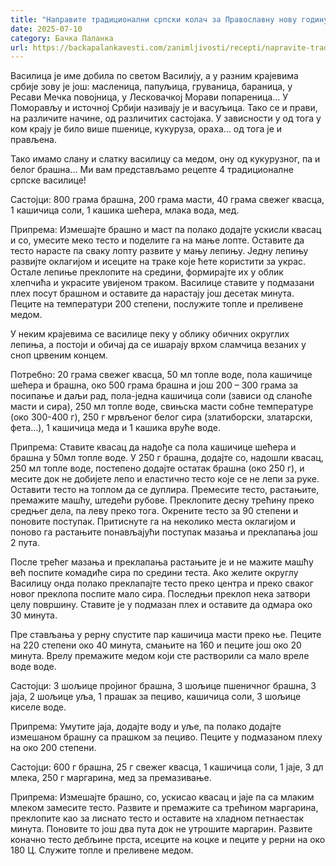```yaml
---
title: "Направите традиционални српски колач за Православну нову годину"
date: 2025-07-10
category: Бачка Паланка
url: https://backapalankavesti.com/zanimljivosti/recepti/napravite-tradicionalni-srpski-kolac-za-pravoslavnu-novu-godinu2/
---
```


Василица је име добила по светом Василију, а у разним крајевима србије зову је још: масленица, папуљица, груваница, бараница, у Ресави Мечка повојница, у Лесковачкој Морави попареница… У Поморављу и источној Србији називају је и васуљица. Тако се и прави, на различите начине, од различитих састојака. У зависности у од тога у ком крају је било више пшенице, кукуруза, ораха… од тога је и прављена.

Тако имамо слану и слатку василицу са медом, ону од кукурузног, па и белог брашна… Ми вам представљамо рецепте 4 традиционалне српске василице!

Састојци: 800 грама брашна, 200 грама масти, 40 грама свежег квасца, 1 кашичица соли, 1 кашика шећера, млака вода, мед.

Припрема: Измешајте брашно и маст па полако додајте ускисли квасац и со, умесите меко тесто и поделите га на мање лопте. Оставите да тесто нарасте па сваку лопту развите у мању лепињу. Једну лепињу развијте оклагијом и исеците на траке које ћете користити за украс. Остале лепиње преклопите на средини, формирајте их у облик хлепчића и украсите увијеном траком. Василице ставите у подмазани плех посут брашном и оставите да нарастају још десетак минута. Пеците на температури 200 степени, послужите топле и преливене медом.

У неким крајевима се василице пеку у облику обичних округлих лепиња, а постоји и обичај да се ишарају врхом сламчица везаних у сноп црвеним концем.

Потребно: 20 грама свежег квасца, 50 мл топле воде, пола кашичице шећера и брашна, око 500 грама брашна и још 200 – 300 грама за посипање и даљи рад, пола-једна кашичица соли (зависи од сланоће масти и сира), 250 мл топле воде, свињска масти собне температуре (око 300-400 г), 250 г мрвљеног белог сира (златиборски, златарски, фета…), 1 кашичица меда и 1 кашика вруће воде.

Припрема: Ставите квасац да надође са пола кашичице шећера и брашна у 50мл топле воде. У 250 г брашна, додајте со, надошли квасац, 250 мл топле воде, постепено додајте остатак брашна (око 250 г), и месите док не добијете лепо и еластично тесто које се не лепи за руке. Оставити тесто на топлом да се дуплира. Премесите тесто, растањите, премажите машћу, штедећи рубове. Преклопите десну трећину преко средњег дела, па леву преко тога. Окрените тесто за 90 степени и поновите поступак. Притиснуте га на неколико места оклагијом и поново га растањите понављајући поступак мазања и преклапања још 2 пута.

После трећег мазања и преклапања растањите је и не мажите машћу већ поспите комадиће сира по средини теста. Ако желите округлу Василицу онда полако преклапајте тесто преко центра и преко сваког новог преклопа поспите мало сира. Последњи преклоп нека затвори целу површину. Ставите је у подмазан плех и оставите да одмара око 30 минута.

Пре стављања у рерну спустите пар кашичица масти преко ње. Пеците на 220 степени око 40 минута, смањите на 160 и пеците још око 20 минута. Врелу премажите медом који сте растворили са мало вреле воде воде.

Састојци: 3 шољице пројиног брашна, 3 шољице пшеничног брашна, 3 јаја, 2 шољице уља, 1 прашак за пециво, кашичица соли, 3 шољице киселе воде.

Припрема: Умутите јаја, додајте воду и уље, па полако додајте измешаном брашну са прашком за пециво. Пеците у подмазаном плеху на око 200 степени.

Састојци: 600 г брашна, 25 г свежег квасца, 1 кашичица соли, 1 јаје, 3 дл млека, 250 г маргарина, мед за премазивање.

Припрема: Измешајте брашно, со, ускисао квасац и јаје па са млаким млеком замесите тесто. Развите и премажите са трећином маргарина, преклопите као за лиснато тесто и оставите на хладном петнаестак минута. Поновите то још два пута док не утрошите маргарин. Развите коначно тесто дебљине прста, исеците на коцке и пеците у рерни на око 180 Ц. Служите топле и преливене медом.
